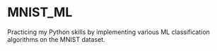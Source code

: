 # MNIST_ML
Practicing my Python skills by implementing various ML classification algorithms on the MNIST dataset.
